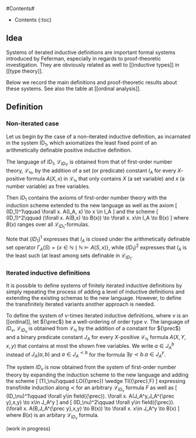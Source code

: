 #Contents#
* Contents
{:toc}

## Idea

Systems of iterated inductive definitions are important formal systems introduced by Feferman, especially in regards to proof-theoretic investigation. They are obviously related as well to [[inductive types]] in [[type theory]].

Below we record the main definitions and proof-theoretic results about these systems. See also the table at [[ordinal analysis]].

## Definition

### Non-iterated case

Let us begin by the case of a non-iterated inductive definition, as incarnated in the system ID$_1$, which axiomatizes the least fixed point of an arithmetically definable positive inductive definition.

The language of $ID_1$, $\mathcal{L}_{ID_1}$, is obtained from that of first-order number theory, $\mathcal{L}_{\mathbb{N}}$, by the addition of a set (or predicate) constant $I_A$ for every $X$-positive formula $A(X,x)$ in $\mathcal{L}_{\mathbb{N}}$ that only contains $X$ (a set variable) and $x$ (a number variable) as free variables.

Then $ID_1$ contains the axioms of first-order number theory with the induction scheme extended to the new language as well as the axiom
\[
  (ID_1)^1\qquad
  \forall x. A(I_A, x) \to x \in I_A
\]
and the scheme
\[
  (ID_1)^2\qquad
  (\forall x. A(B,x) \to B(x)) \to \forall x. x\in I_A \to B(x)
\]
where $B(x)$ ranges over all $\mathcal{L}_{ID_1}$-formulas.

Note that $(ID_1)^1$ expresses that $I_A$ is closed under the arithmetically definable set operator $\Gamma_A(S) = \{ x\in\mathbb{N} \mid \mathbb{N} \vDash A(S,x) \}$, while $(ID_1)^2$ expresses that $I_A$ is the least such (at least among sets definable in $\mathcal{L}_{ID_1}$.

### Iterated inductive definitions

It is possible to define systems of finitely iterated inductive definitions by simply repeating the process of adding a level of inductive definitions and extending the existing schemas to the new language. However, to define the transfinitely iterated variants another approach is needed.

To define the system of $\nu$-times iterated inductive definitions, where $\nu$ is an [[ordinal]], let ${\prec$} be a well-ordering of order type $\nu$. The language of $ID_\nu$, $\mathcal{L}_{ID_\nu}$ is obtained from $\mathcal{L}_{\mathbb{N}}$ by the addition of a constant for ${\prec$} and a binary predicate constant $J_A$ for every $X$-positive $\mathcal{L}_{\mathbb{N}}$ formula $A(X,Y,x,y)$ that contains at most the shown free variables. We write $a\in J_A^b$ instead of $J_A(a,b)$ and $a\in J_A^{\prec b}$ for the formula $\exists y\prec b. a\in J_A^y$.

The system $ID_\nu$ is now obtained from the system of first-order number theory by expanding the induction scheme to the new language and adding
the scheme
\[
  (TI_\nu)\qquad
  LO({\prec}) \wedge TI({\prec},F)
\]
expressing transfinite induction along ${\prec}$ for an arbitrary $\mathcal{L}_{ID_\nu}$ formula $F$ as well as
\[
  (ID_\nu)^1\qquad
  \forall y\in field({\prec}). \forall x.
  A(J_A^y,J_A^{\prec y},x,y) \to x\in J_A^y
\]
and
\[
  (ID_\nu)^2\qquad
  \forall y\in field({\prec}).
  (\forall x. A(B,J_A^{\prec y},x,y) \to B(x))
  \to \forall x. x\in J_A^y \to B(x)
\]
where $B(x)$ is an arbitary $\mathcal{L}_{ID_\nu}$ formula.

(work in progress)